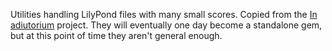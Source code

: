 Utilities handling LilyPond files with many small scores.
Copied from the [In adiutorium]() project.
They will eventually one day become a standalone gem, but at this point of time they aren't general enough.
